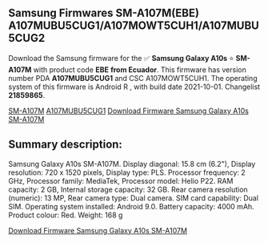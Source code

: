 <h2>Samsung Firmwares SM-A107M(EBE) A107MUBU5CUG1/A107MOWT5CUH1/A107MUBU5CUG2</h2>
Download the Samsung firmware for the ✅ <strong>Samsung Galaxy A10s </strong> ⭐ <strong>SM-A107M</strong> with product code <strong>EBE</strong> <strong> from Ecuador</strong>. This firmware has version number PDA <strong>A107MUBU5CUG1</strong> and CSC A107MOWT5CUH1. The operating system of this firmware is Android R , with build date 2021-10-01. Changelist <strong>21859865</strong>.


[SM-A107M](https://samfirm.shop/samsung/model/SM-A107M)
[A107MUBU5CUG1](https://samfirm.shop/samsung/pda/A107MUBU5CUG1)
[Download Firmware Samsung Galaxy A10s SM-A107M](https://samfirm.shop/samsung/firmware/461822)
<h2>Summary description:</h2>
<p>Samsung Galaxy A10s SM-A107M. Display diagonal: 15.8 cm (6.2"), Display resolution: 720 x 1520 pixels, Display type: PLS. Processor frequency: 2 GHz, Processor family: MediaTek, Processor model: Helio P22. RAM capacity: 2 GB, Internal storage capacity: 32 GB. Rear camera resolution (numeric): 13 MP, Rear camera type: Dual camera. SIM card capability: Dual SIM. Operating system installed: Android 9.0. Battery capacity: 4000 mAh. Product colour: Red. Weight: 168 g</p>


[Download Firmware Samsung Galaxy A10s SM-A107M](https://samfirm.shop/samsung/firmware/461822)
